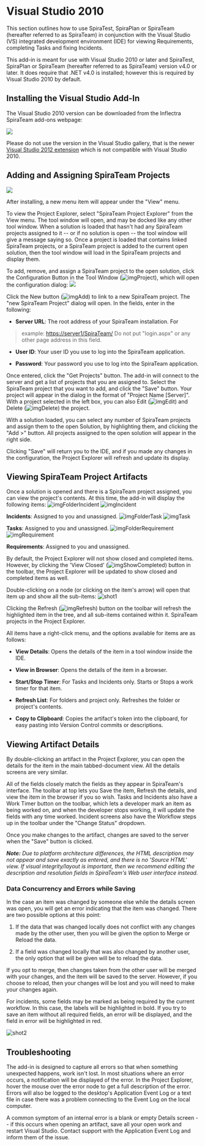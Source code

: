 # Visual Studio 2010

This section outlines how to use SpiraTest, SpiraPlan or SpiraTeam
(hereafter referred to as SpiraTeam) in conjunction with the Visual
Studio (VS) integrated development environment (IDE) for viewing
Requirements, completing Tasks and fixing Incidents.

This add-in is meant for use with Visual Studio 2010 or later and
SpiraTest, SpiraPlan or SpiraTeam (hereafter referred to as SpiraTeam)
version v4.0 or later. It does require that .NET v4.0 is installed;
however this is required by Visual Studio 2010 by default.

## Installing the Visual Studio Add-In

The Visual Studio 2010 version can be downloaded from the Inflectra
SpiraTeam add-ons webpage:

![](img/Visual_Studio_2010_54.png)




Please do not use the version in the Visual Studio gallery, that is the
newer [Visual Studio 2012 extension](../Visual-Studio/) which is not
compatible with Visual Studio 2010.

## Adding and Assigning SpiraTeam Projects

![](img/Visual_Studio_2010_55.png)


After installing, a new menu item will
appear under the "View" menu.

To view the Project Explorer, select "SpiraTeam Project Explorer" from
the View menu. The tool window will open, and may be docked like any
other tool window. When a solution is loaded that hasn't had any
SpiraTeam projects assigned to it -- or if no solution is open -- the
tool window will give a message saying so. Once a project is loaded that
contains linked SpiraTeam projects, or a SpiraTeam project is added to
the current open solution, then the tool window will load in the
SpiraTeam projects and display them.

To add, remove, and assign a SpiraTeam project to the open solution,
click the Configuration Button in the Tool Window
(![imgProject](img/Visual_Studio_2010_56.png)), which will open the configuration
dialog:
![](img/Visual_Studio_2010_57.png)


Click the New button
(![imgAdd](img/Visual_Studio_2010_58.png)) to link to a new SpiraTeam project. The
"new SpiraTeam Project" dialog will open. In the fields, enter in the
following:

-   **Server URL**: The root address of your SpiraTeam installation. For
> example:
> <https://server1/SpiraTeam/>
> Do not put "login.aspx" or any other page address in this field.

-   **User ID**: Your user ID you use to log into the SpiraTeam application.

-   **Password**: Your password you use to log into the SpiraTeam application.

Once entered, click the "Get Projects" button. The add-in will connect
to the server and get a list of projects that you are assigned to.
Select the SpiraTeam project that you want to add, and click the "Save"
button. Your project will appear in the dialog in the format of "Project
Name \[Server\]". With a project selected in the left box, you can also
Edit
(![imgEdit](img/Visual_Studio_2010_59.png)) and Delete
(![imgDelete](img/Visual_Studio_2010_60.png)) the project.

With a solution loaded, you can select any number of SpiraTeam projects
and assign them to the open Solution, by highlighting them, and clicking
the "Add \>" button. All projects assigned to the open solution will
appear in the right side.

Clicking "Save" will return you to the IDE, and if you made any changes
in the configuration, the Project Explorer will refresh and update its
display.

## Viewing SpiraTeam Project Artifacts

Once a solution is opened and there is a SpiraTeam project assigned, you
can view the project's contents. At this time, the add-in will display
the following items:
![imgFolderIncident](img/Visual_Studio_2010_61.png)
![imgIncident](img/Visual_Studio_2010_62.png)


 **Incidents**: Assigned to you and
unassigned.
![imgFolderTask](img/Visual_Studio_2010_63.png)
![imgTask](img/Visual_Studio_2010_64.png)


 **Tasks**: Assigned to you and
unassigned.
![imgFolderRequirement](img/Visual_Studio_2010_65.png)
![imgRequirement](img/Visual_Studio_2010_66.png)


 **Requirements**: Assigned to you and
unassigned.

By default, the Project Explorer will not show closed and completed
items. However, by clicking the 'View Closed'
(![imgShowCompleted](img/Visual_Studio_2010_67.png)) button in the toolbar, the Project
Explorer will be updated to show closed and completed items as well.

Double-clicking on a node (or clicking on the item's arrow) will open
that item up and show all the sub-items:
![shot1](img/Visual_Studio_2010_68.png)




Clicking the Refresh
(![imgRefresh](img/Visual_Studio_2010_69.png)) button on the toolbar will refresh the
highlighted item in the tree, and all sub-items contained within it.
SpiraTeam projects in the Project Explorer.

All items have a right-click menu, and the options available for items
are as follows:

-   **View Details**: Opens the details of the item in a tool window
inside the IDE.

-   **View in Browser**: Opens the details of the item in a browser.

-   **Start/Stop Timer**: For Tasks and Incidents only. Starts or Stops
a work timer for that item.

-   **Refresh List**: For folders and project only. Refreshes the folder
or project's contents.

-   **Copy to Clipboard**: Copies the artifact's token into the
clipboard, for easy pasting into Version Control commits or
descriptions.

## Viewing Artifact Details

By double-clicking an artifact in the Project Explorer, you can open the
details for the item in the main tabbed-document view. All the details
screens are very similar.

All of the fields closely match the fields as they appear in SpiraTeam's
interface. The toolbar at top lets you Save the item, Refresh the
details, and view the item in the browser if you so wish. Tasks and
Incidents also have a Work Timer button on the toolbar, which lets a
developer mark an item as being worked on, and when the developer stops
working, it will update the fields with any time worked. Incident
screens also have the Workflow steps up in the toolbar under the "Change
Status" dropdown.

Once you make changes to the artifact, changes are saved to the server
when the "Save" button is clicked.

***Note:** Due to platform architecture differences, the HTML
description may not appear and save exactly as entered, and there is no
'Source HTML' view. If visual integrity/layout is important, then we
recommend editing the description and resolution fields in SpiraTeam's
Web user interface instead.*

### Data Concurrency and Errors while Saving

In the case an item was changed by someone else while the details screen
was open, you will get an error indicating that the item was changed.
There are two possible options at this point:

1.  If the data that was changed locally does not conflict with any
changes made by the other user, then you will be given the option to
Merge or Reload the data.

2.  If a field was changed locally that was also changed by another
user, the only option that will be given will be to reload the data.

If you opt to merge, then changes taken from the other user will be
merged with your changes, and the item will be saved to the server.
However, if you choose to reload, then your changes will be lost and you
will need to make your changes again.

For incidents, some fields may be marked as being required by the
current workflow. In this case, the labels will be highlighted in bold.
If you try to save an item without all required fields, an error will be
displayed, and the field in error will be highlighted in red.

![shot2](img/Visual_Studio_2010_70.png)
## Troubleshooting

The add-in is designed to capture all errors so that when something
unexpected happens, work isn't lost. In most situations where an error
occurs, a notification will be displayed of the error. In the Project
Explorer, hover the mouse over the error node to get a full description
of the error. Errors will also be logged to the desktop's Application
Event Log or a text file in case there was a problem connecting to the
Event Log on the local computer.

A common symptom of an internal error is a blank or empty Details screen
-- if this occurs when opening an artifact, save all your open work and
restart Visual Studio. Contact support with the Application Event Log
and inform them of the issue.

